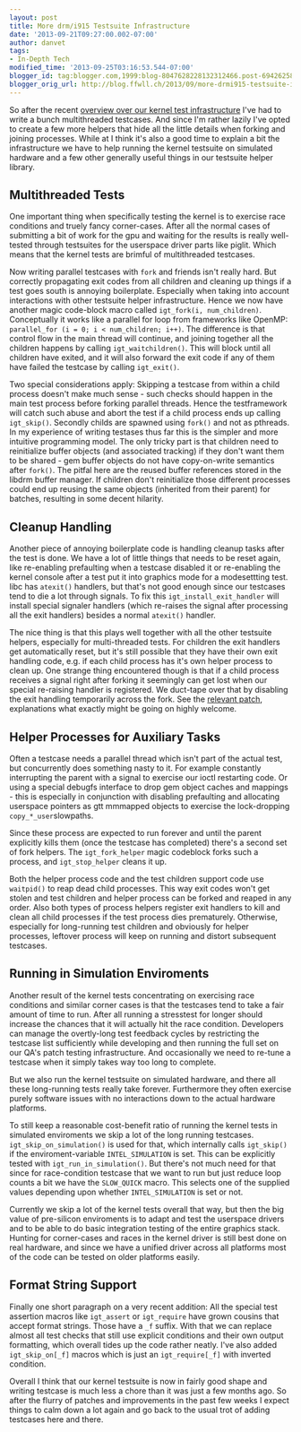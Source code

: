 ```yaml
---
layout: post
title: More drm/i915 Testsuite Infrastructure
date: '2013-09-21T09:27:00.002-07:00'
author: danvet
tags:
- In-Depth Tech
modified_time: '2013-09-25T03:16:53.544-07:00'
blogger_id: tag:blogger.com,1999:blog-8047628228132312466.post-6942625817573587722
blogger_orig_url: http://blog.ffwll.ch/2013/09/more-drmi915-testsuite-infrastructure.html
---
```



So after the recent <a href="http://blog.ffwll.ch/2013/08/recent-drmi915-testsuite-improvements.html">overview over our kernel test infrastructure</a> I've had to write a bunch multithreaded testcases. And since I'm rather lazily I've opted to create a few more helpers that hide all the little details when forking and joining processes. While at I think it's also a good time to explain a bit the infrastructure we have to help running the kernel testsuite on simulated hardware and a few other generally useful things in our testsuite helper library. 
<a name='more'></a>

## Multithreaded Tests 


One important thing when specifically testing the kernel is to exercise race conditions and truely fancy corner-cases. After all the normal cases of submitting a bit of work for the gpu and waiting for the results is really well-tested through testsuites for the userspace driver parts like piglit. Which means that the kernel tests are brimful of multithreaded testcases. 

Now writing parallel testcases with <code>fork</code> and friends isn't really hard. But correctly propagating exit codes from all children and cleaning up things if a test goes south is annoying boilerplate. Especially when taking into account interactions with other testsuite helper infrastructure. Hence we now have another magic code-block macro called <code>igt_fork(i, num_children)</code>. Conceptually it works like a parallel for loop from frameworks like OpenMP: <code>parallel_for (i = 0; i < num_children; i++)</code>. The difference is that control flow in the main thread will continue, and joining together all the children happens by calling <code>igt_waitchildren()</code>. This will block until all children have exited, and it will also forward the exit code if any of them have failed the testcase by calling <code>igt_exit()</code>. 

Two special considerations apply: Skipping a testcase from within a child process doesn't make much sense - such checks should happen in the main test process before forking parallel threads. Hence the testframework will catch such abuse and abort the test if a child process ends up calling <code>igt_skip()</code>. Secondly childs are spawned using <code>fork()</code> and not as pthreads. In my experience of writing testases thus far this is the simpler and more intuitive programming model. The only tricky part is that children need to reinitialize buffer objects (and associated tracking) if they don't want them to be shared - gem buffer objects do not have copy-on-write semantics after <code>fork()</code>. The pitfal here are the reused buffer references stored in the libdrm buffer manager. If children don't reinitialize those different processes could end up reusing the same objects (inherited from their parent) for batches, resulting in some decent hilarity. 


## Cleanup Handling


Another piece of annoying boilerplate code is handling cleanup tasks after the test is done. We have a lot of little things that needs to be reset again, like re-enabling prefaulting when a testcase disabled it or re-enabling the kernel console after a test put it into graphics mode for a modesettting test. libc has <code>atexit()</code> handlers, but that's not good enough since our testcases tend to die a lot through signals. To fix this <code>igt_install_exit_handler</code> will install special signaler handlers (which re-raises the signal after processing all the exit handlers) besides a normal <code>atexit()</code> handler. 

The nice thing is that this plays well together with all the other testsuite helpers, especially for multi-threaded tests. For children the exit handlers get automatically reset, but it's still possible that they have their own exit handling code, e.g. if each child process has it's own helper process to clean up. One strange thing encountered though is that if a child process receives a signal right after forking it seemingly can get lost when our special re-raising handler is registered. We duct-tape over that by disabling the exit handling temporarily across the fork. See the <a href="http://cgit.freedesktop.org/xorg/app/intel-gpu-tools/commit/?id=a031a1bf93b828585e7147f06145fc5030814547">relevant patch</a>, explanations what exactly might be going on highly welcome. 


## Helper Processes for Auxiliary Tasks


Often a testcase needs a parallel thread which isn't part of the actual test, but concurrently does something nasty to it. For example constantly interrupting the parent with a signal to exercise our ioctl restarting code. Or using a special debugfs interface to drop gem object caches and mappings - this is especially in conjunction with disabling prefaulting and allocating userspace pointers as gtt mmmapped objects to exercise the lock-dropping <code>copy_*_user</code>slowpaths.  

Since these process are expected to run forever and until the parent explicitly kills them (once the testcase has completed) there's a second set of fork helpers. The <code>igt_fork_helper</code> magic codeblock forks such a process, and <code>igt_stop_helper</code> cleans it up. 

Both the helper process code and the test children support code use <code>waitpid()</code> to reap dead child processes. This way exit codes won't get stolen and test children and helper process can be forked and reaped in any order. Also both types of process helpers register exit handlers to kill and clean all child processes if the test process dies prematurely. Otherwise, especially for long-running test children and obviously for helper processes, leftover process will keep on running and distort subsequent testcases. 


## Running in Simulation Enviroments


Another result of the kernel tests concentrating on exercising race conditions and similar corner cases is that the testcases tend to take a fair amount of time to run. After all running a stresstest for longer should increase the chances that it will actually hit the race condition. Developers can manage the overtly-long test feedback cycles by restricting the testcase list sufficiently while developing and then running the full set on our QA's patch testing infrastructure. And occasionally we need to re-tune a testcase when it simply takes way too long to complete. 

But we also run the kernel testsuite on simulated hardware, and there all these long-running tests really take forever. Furthermore they often exercise purely software issues with no interactions down to the actual hardware platforms. 

To still keep a reasonable cost-benefit ratio of running the kernel tests in simulated enviroments we skip a lot of the long running testcases. <code>igt_skip_on_simulation()</code> is used for that, which internally calls <code>igt_skip()</code> if the enviroment-variable <code>INTEL_SIMULATION</code> is set. This can be explicitly tested with <code>igt_run_in_simulation()</code>. But there's not much need for that since for race-condition testcase that we want to run but just reduce loop counts a bit we have the <code>SLOW_QUICK</code> macro. This selects one of the supplied values depending upon whether <code>INTEL_SIMULATION</code> is set or not. 

Currently we skip a lot of the kernel tests overall that way, but then the big value of pre-silicon enviroments is to adapt and test the userspace drivers and to be able to do basic integration testing of the entire graphics stack. Hunting for corner-cases and races in the kernel driver is still best done on real hardware, and since we have a unified driver across all platforms most of the code can be tested on older platforms easily. 


## Format String Support


Finally one short paragraph on a very recent addition: All the special test assertion macros like <code>igt_assert</code> or <code>igt_require</code> have grown cousins that accept format strings. Those have a <code>_f</code> suffix. With that we can replace almost all test checks that still use explicit conditions and their own output formatting, which overall tides up the code rather neatly. I've also added <code>igt_skip_on[_f]</code> macros which is just an <code>igt_require[_f]</code> with inverted condition. 

Overall I think that our kernel testsuite is now in fairly good shape and writing testcase is much less a chore than it was just a few months ago. So after the flurry of patches and improvements in the past few weeks I expect things to calm down a lot again and go back to the usual trot of adding testcases here and there. 
   